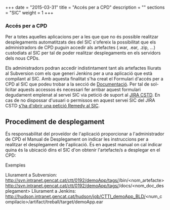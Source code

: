 +++
date        = "2015-03-31"
title       = "Accés per a CPD"
description = ""
sections    = "SIC"
weight      = 1
+++

### Accés per a CPD

Per a totes aquelles aplicacions per a les que que no és possible realitzar desplegaments automatitzats des del SIC s'ofereix la possibilitat que els administradors de CPD puguin accedir als artefactes (.war, .ear, .zip, ...) custodiats al SIC per tal de poder realitzar desplegaments en els servidors dels nous CPDs.

Els administradors podran accedir indistintament tant als artefactes lliurats al Subversion com els que generi Jenkins per a una aplicació que està compilant al SIC. Amb aquesta finalitat s'ha creat el Formulari d'accés per a CPD al SIC que podeu trobar a la secció de [Documentació](/sic/documentacio). Per tal de sol- licitar aquests accessos és necessari fer arribar aquest formulari degudament emplenat al servei SIC via petició de suport al [JIRA CSTD](https://cstd.ctti.gencat.cat/jiracstd/browse/SICQ). En cas de no dispossar d'usuari o permissos en aquest servei SIC del JIRA CSTD [s'ha d'obrir una petició Remedy al SIC](http://canigo.ctti.gencat.cat/howtos/2018-01-howto-obrir-peticions-SIC-a-autoservei-Remedy/).

## Procediment de desplegament

És responsabilitat del proveïdor de l'aplicació proporcionar a l'administrador de CPD el Manual de Desplegament on indicar les instruccions per a realitzar el desplegament de l'aplicació. És en aquest manual on cal indicar quina és la ubicació dins el SIC d'on obtenir l'artefacte/s a desplegar en el CPD:

Exemples

Lliurament a Subversion:
http://svn.intranet.gencat.cat/ctt/0192/demoApp/tags/<versio>/bin/<nom_artefacte>
http://svn.intranet.gencat.cat/ctt/0192/demoApp/tags/<versio>/docs/<nom_doc_desplegament>
Lliurament a Jenkins: http://hudson.intranet.gencat.cat/hudson/job/CTTI_demoApp_BLD/<num_compilacio>/artifact/treball/target/demoApp.ear
